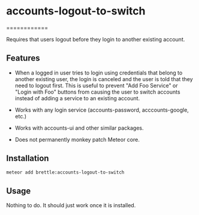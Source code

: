 # accounts-logout-to-switch
============

Requires that users logout before they login to another existing account.

## Features

- When a logged in user tries to login using credentials that belong to another
  existing user, the login is canceled and the user is told that they need to
  logout first. This is useful to prevent "Add Foo Service" or "Login with Foo"
  buttons from causing the user to switch accounts instead of adding a service
  to an existing account.

- Works with any login service (accounts-password, acccounts-google, etc.)

- Works with accounts-ui and other similar packages.

- Does not permanently monkey patch Meteor core.

## Installation
```sh
meteor add brettle:accounts-logout-to-switch
```

## Usage

Nothing to do. It should just work once it is installed.
